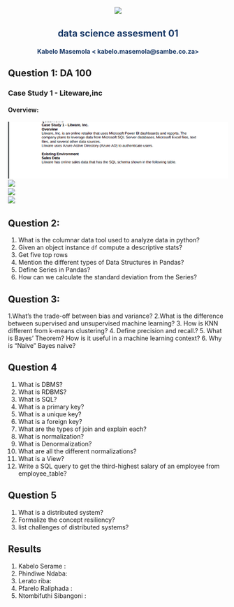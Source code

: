 <p align="center" style="background-color:"><img src="https://www.theworkspace.co.za/wp-content/uploads/2020/10/Sambe-Consulting-logo-800x600.png"  width="400"></p>

<p align="center"><h2 style="color: #193967; text-align: center">
    data science assesment 01
</h2></p>
<p align="center"><h4 style="color: #193967; text-align: center">
    Kabelo Masemola < kabelo.masemola@sambe.co.za>
</h4></p>


## Question 1: DA 100 
### Case Study 1 - Liteware,inc 

#### Overview:

<img src="q1_p1.png" /><br>
<img src="https://raw.githubusercontent.com/sambe-consulting/notes/master/tests/q1_p2.png?token=ASI6IMT2RUHDIMOYJXGXCBTA6F4OA" /><br>
<img src="https://raw.githubusercontent.com/sambe-consulting/notes/master/tests/q1_p3.png?token=ASI6IMVD7YNSZIT56T7OWW3A6F4QI" /><br>
<img src="https://raw.githubusercontent.com/sambe-consulting/notes/master/tests/q1_p4.png?token=ASI6IMRRK6LW6NRVOGRQKDTA6F4R4" /><br>


## Question 2:

1. What is the columnar data tool used to analyze data in python? 
2. Given an object instance `df` compute a descriptive stats? 
3. Get five top rows 
4. Mention the different types of Data Structures in Pandas?
5. Define Series in Pandas?
6.  How can we calculate the standard deviation from the Series?

## Question 3:
1.What’s the trade-off between bias and variance?
2.What is the difference between supervised and unsupervised machine learning?
3. How is KNN different from k-means clustering?
4.  Define precision and recall.?
5. What is Bayes’ Theorem? How is it useful in a machine learning context?
6. Why is “Naive” Bayes naive?

## Question 4 
1.  What is DBMS?
2.  What is RDBMS?
3.  What is SQL?
4.  What is a primary key?
5.  What is a unique key?
6.  What is a foreign key?
7.  What are the types of join and explain each?
8.  What is normalization?
9.  What is Denormalization?
10. What are all the different normalizations?
11. What is a View?
12. Write a SQL query to get the third-highest salary of an employee from employee_table?

## Question 5 
1. What is a distributed system? 
2. Formalize the concept resiliency? 
3. list challenges of distributed systems?

## Results 
1. Kabelo Serame :
2. Phindiwe Ndaba:
3. Lerato riba: 
4. Pfarelo Raliphada : 
5. Ntombifuthi Sibangoni : 




